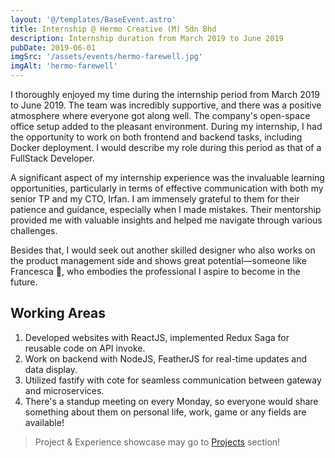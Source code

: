 ```yaml
---
layout: '@/templates/BaseEvent.astro'
title: Internship @ Hermo Creative (M) Sdn Bhd
description: Internship duration from March 2019 to June 2019
pubDate: 2019-06-01
imgSrc: '/assets/events/hermo-farewell.jpg'
imgAlt: 'hermo-farewell'
---
```


I thoroughly enjoyed my time during the internship period from March 2019 to June 2019. The team was incredibly supportive, and there was a positive atmosphere where everyone got along well. The company's open-space office setup added to the pleasant environment. During my internship, I had the opportunity to work on both frontend and backend tasks, including Docker deployment. I would describe my role during this period as that of a FullStack Developer.

A significant aspect of my internship experience was the invaluable learning opportunities, particularly in terms of effective communication with both my senior TP and my CTO, Irfan. I am immensely grateful to them for their patience and guidance, especially when I made mistakes. Their mentorship provided me with valuable insights and helped me navigate through various challenges.

Besides that, I would seek out another skilled designer who also works on the product management side and shows great potential—someone like Francesca 💪, who embodies the professional I aspire to become in the future.

## Working Areas

1. Developed websites with ReactJS, implemented Redux Saga for reusable code on API invoke.
2. Work on backend with NodeJS, FeatherJS for real-time updates and data display.
3. Utilized fastify with cote for seamless communication between gateway and microservices.
4. There's a standup meeting on every Monday, so everyone would share something about them on personal life, work, game or any fields are available!


> Project & Experience showcase may go to [Projects](/posts/projects/201906-internship/) section!
